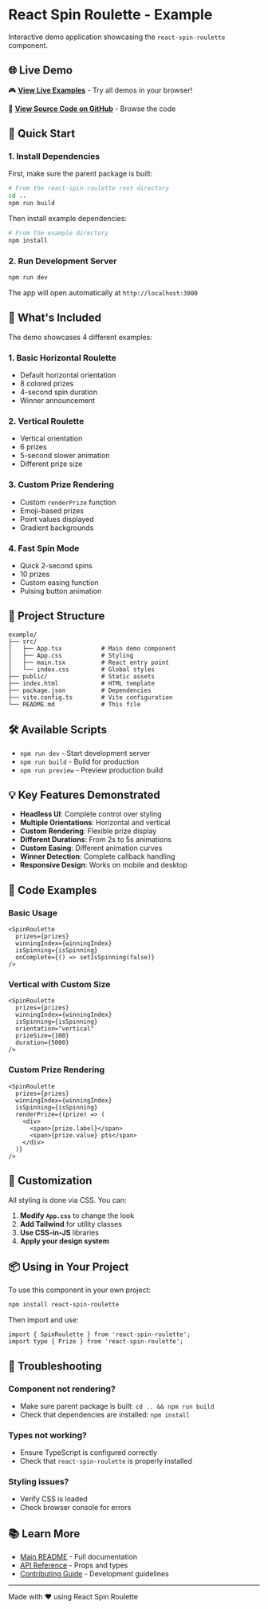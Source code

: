 # React Spin Roulette - Example

Interactive demo application showcasing the `react-spin-roulette` component.

## 🌐 Live Demo

🎮 **[View Live Examples](https://react-spin-roulette.pages.dev/)** - Try all demos in your browser!

📂 **[View Source Code on GitHub](https://github.com/edjo/react-spin-roulette/tree/main/example)** - Browse the code

## 🚀 Quick Start

### 1. Install Dependencies

First, make sure the parent package is built:

```bash
# From the react-spin-roulette root directory
cd ..
npm run build
```

Then install example dependencies:

```bash
# From the example directory
npm install
```

### 2. Run Development Server

```bash
npm run dev
```

The app will open automatically at `http://localhost:3000`

## 🎨 What's Included

The demo showcases 4 different examples:

### 1. **Basic Horizontal Roulette**

- Default horizontal orientation
- 8 colored prizes
- 4-second spin duration
- Winner announcement

### 2. **Vertical Roulette**

- Vertical orientation
- 6 prizes
- 5-second slower animation
- Different prize size

### 3. **Custom Prize Rendering**

- Custom `renderPrize` function
- Emoji-based prizes
- Point values displayed
- Gradient backgrounds

### 4. **Fast Spin Mode**

- Quick 2-second spins
- 10 prizes
- Custom easing function
- Pulsing button animation

## 📁 Project Structure

```
example/
├── src/
│   ├── App.tsx           # Main demo component
│   ├── App.css           # Styling
│   ├── main.tsx          # React entry point
│   └── index.css         # Global styles
├── public/               # Static assets
├── index.html            # HTML template
├── package.json          # Dependencies
├── vite.config.ts        # Vite configuration
└── README.md             # This file
```

## 🛠️ Available Scripts

- `npm run dev` - Start development server
- `npm run build` - Build for production
- `npm run preview` - Preview production build

## 💡 Key Features Demonstrated

- **Headless UI**: Complete control over styling
- **Multiple Orientations**: Horizontal and vertical
- **Custom Rendering**: Flexible prize display
- **Different Durations**: From 2s to 5s animations
- **Custom Easing**: Different animation curves
- **Winner Detection**: Complete callback handling
- **Responsive Design**: Works on mobile and desktop

## 🎯 Code Examples

### Basic Usage

```tsx
<SpinRoulette
  prizes={prizes}
  winningIndex={winningIndex}
  isSpinning={isSpinning}
  onComplete={() => setIsSpinning(false)}
/>
```

### Vertical with Custom Size

```tsx
<SpinRoulette
  prizes={prizes}
  winningIndex={winningIndex}
  isSpinning={isSpinning}
  orientation="vertical"
  prizeSize={100}
  duration={5000}
/>
```

### Custom Prize Rendering

```tsx
<SpinRoulette
  prizes={prizes}
  winningIndex={winningIndex}
  isSpinning={isSpinning}
  renderPrize={(prize) => (
    <div>
      <span>{prize.label}</span>
      <span>{prize.value} pts</span>
    </div>
  )}
/>
```

## 🎨 Customization

All styling is done via CSS. You can:

1. **Modify `App.css`** to change the look
2. **Add Tailwind** for utility classes
3. **Use CSS-in-JS** libraries
4. **Apply your design system**

## 📦 Using in Your Project

To use this component in your own project:

```bash
npm install react-spin-roulette
```

Then import and use:

```tsx
import { SpinRoulette } from 'react-spin-roulette';
import type { Prize } from 'react-spin-roulette';
```

## 🐛 Troubleshooting

### Component not rendering?

- Make sure parent package is built: `cd .. && npm run build`
- Check that dependencies are installed: `npm install`

### Types not working?

- Ensure TypeScript is configured correctly
- Check that `react-spin-roulette` is properly installed

### Styling issues?

- Verify CSS is loaded
- Check browser console for errors

## 📚 Learn More

- [Main README](../README.md) - Full documentation
- [API Reference](../README.md#api-reference) - Props and types
- [Contributing Guide](../CONTRIBUTING.md) - Development guidelines

---

Made with ❤️ using React Spin Roulette
